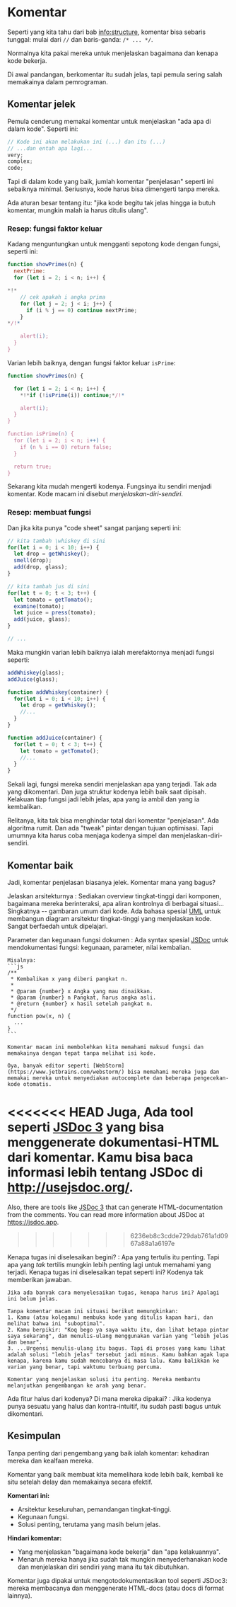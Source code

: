 # Komentar

Seperti yang kita tahu dari bab <info:structure>, komentar bisa sebaris tunggal: mulai dari `//` dan baris-ganda: `/* ... */`.

Normalnya kita pakai mereka untuk menjelaskan bagaimana dan kenapa kode bekerja.

Di awal pandangan, berkomentar itu sudah jelas, tapi pemula sering salah memakainya dalam pemrograman.

## Komentar jelek

Pemula cenderung memakai komentar untuk menjelaskan "ada apa di dalam kode". Seperti ini:

```js
// Kode ini akan melakukan ini (...) dan itu (...)
// ...dan entah apa lagi...
very;
complex;
code;
```

Tapi di dalam kode yang baik, jumlah komentar "penjelasan" seperti ini sebaiknya minimal. Seriusnya, kode harus bisa dimengerti tanpa mereka.

Ada aturan besar tentang itu: "jika kode begitu tak jelas hingga ia butuh komentar, mungkin malah ia harus ditulis ulang".

### Resep: fungsi faktor keluar

Kadang menguntungkan untuk mengganti sepotong kode dengan fungsi, seperti ini:

```js
function showPrimes(n) {
  nextPrime:
  for (let i = 2; i < n; i++) {

*!*
    // cek apakah i angka prima
    for (let j = 2; j < i; j++) {
      if (i % j == 0) continue nextPrime;
    }
*/!*

    alert(i);
  }
}
```

Varian lebih baiknya, dengan fungsi faktor keluar `isPrime`:


```js
function showPrimes(n) {

  for (let i = 2; i < n; i++) {
    *!*if (!isPrime(i)) continue;*/!*

    alert(i);  
  }
}

function isPrime(n) {
  for (let i = 2; i < n; i++) {
    if (n % i == 0) return false;
  }

  return true;
}
```

Sekarang kita mudah mengerti kodenya. Fungsinya itu sendiri menjadi komentar. Kode macam ini disebut *menjelaskan-diri-sendiri*.

### Resep: membuat fungsi

Dan jika kita punya "code sheet" sangat panjang seperti ini:

```js
// kita tambah \whiskey di sini
for(let i = 0; i < 10; i++) {
  let drop = getWhiskey();
  smell(drop);
  add(drop, glass);
}

// kita tambah jus di sini
for(let t = 0; t < 3; t++) {
  let tomato = getTomato();
  examine(tomato);
  let juice = press(tomato);
  add(juice, glass);
}

// ...
```

Maka mungkin varian lebih baiknya ialah merefaktornya menjadi fungsi seperti:

```js
addWhiskey(glass);
addJuice(glass);

function addWhiskey(container) {
  for(let i = 0; i < 10; i++) {
    let drop = getWhiskey();
    //...
  }
}

function addJuice(container) {
  for(let t = 0; t < 3; t++) {
    let tomato = getTomato();
    //...
  }
}
```

Sekali lagi, fungsi mereka sendiri menjelaskan apa yang terjadi. Tak ada yang dikomentari. Dan juga struktur kodenya lebih baik saat dipisah. Kelakuan tiap fungsi jadi lebih jelas, apa yang ia ambil dan yang ia kembalikan.

Relitanya, kita tak bisa menghindar total dari komentar "penjelasan". Ada algoritma rumit. Dan ada "tweak" pintar dengan tujuan optimisasi. Tapi umumnya kita harus coba menjaga kodenya simpel dan menjelaskan-diri-sendiri.

## Komentar baik

Jadi, komentar penjelasan biasanya jelek. Komentar mana yang bagus?

Jelaskan arsitekturnya
: Sediakan overview tingkat-tinggi dari komponen, bagaimana mereka berinteraksi, apa aliran kontrolnya di berbagai situasi... Singkatnya -- gambaran umum dari kode. Ada bahasa spesial [UML](http://wikipedia.org/wiki/Unified_Modeling_Language) untuk membangun diagram arsitektur tingkat-tinggi yang menjelaskan kode. Sangat berfaedah untuk dipelajari.

Parameter dan kegunaan fungsi dokumen
: Ada syntax spesial [JSDoc](http://en.wikipedia.org/wiki/JSDoc) untuk mendokumentasi fungsi: kegunaan, parameter, nilai kembalian.

    Misalnya:
    ```js
    /**
     * Kembalikan x yang diberi pangkat n.
     *
     * @param {number} x Angka yang mau dinaikkan.
     * @param {number} n Pangkat, harus angka asli.
     * @return {number} x hasil setelah pangkat n.
     */
    function pow(x, n) {
      ...
    }
    ```

    Komentar macam ini membolehkan kita memahami maksud fungsi dan memakainya dengan tepat tanpa melihat isi kode.

    Oya, banyak editor seperti [WebStorm](https://www.jetbrains.com/webstorm/) bisa memahami mereka juga dan memakai mereka untuk menyediakan autocomplete dan beberapa pengecekan-kode otomatis.

<<<<<<< HEAD
    Juga, Ada tool seperti [JSDoc 3](https://github.com/jsdoc3/jsdoc) yang bisa menggenerate dokumentasi-HTML dari komentar. Kamu bisa baca informasi lebih tentang JSDoc di <http://usejsdoc.org/>.
=======
Also, there are tools like [JSDoc 3](https://github.com/jsdoc/jsdoc) that can generate HTML-documentation from the comments. You can read more information about JSDoc at <https://jsdoc.app>.
>>>>>>> 6236eb8c3cdde729dab761a1d0967a88a1a6197e

Kenapa tugas ini diselesaikan begini?
: Apa yang tertulis itu penting. Tapi apa yang *tak* tertilis mungkin lebih penting lagi untuk memahami yang terjadi. Kenapa tugas ini diselesaikan tepat seperti ini? Kodenya tak memberikan jawaban.

    Jika ada banyak cara menyelesaikan tugas, kenapa harus ini? Apalagi ini belum jelas.

    Tanpa komentar macam ini situasi berikut memungkinkan:
    1. Kamu (atau kolegamu) membuka kode yang ditulis kapan hari, dan melihat bahwa ini "suboptimal".
    2. Kamu berpikir: "Koq bego ya saya waktu itu, dan lihat betapa pintar saya sekarang", dan menulis-ulang menggunakan varian yang "lebih jelas dan benar".
    3. ...Urgensi menulis-ulang itu bagus. Tapi di proses yang kamu lihat adalah solusi "lebih jelas" tersebut jadi minus. Kamu bahkan agak lupa kenapa, karena kamu sudah mencobanya di masa lalu. Kamu balikkan ke varian yang benar, tapi waktumu terbuang percuma.

    Komentar yang menjelaskan solusi itu penting. Mereka membantu melanjutkan pengembangan ke arah yang benar.

Ada fitur halus dari kodenya? Di mana mereka dipakai?
: Jika kodenya punya sesuatu yang halus dan kontra-intuitif, itu sudah pasti bagus untuk dikomentari.

## Kesimpulan

Tanpa penting dari pengembang yang baik ialah komentar: kehadiran mereka dan kealfaan mereka.

Komentar yang baik membuat kita memelihara kode lebih baik, kembali ke situ setelah delay dan memakainya secara efektif.

**Komentari ini:**

- Arsitektur keseluruhan, pemandangan tingkat-tinggi.
- Kegunaan fungsi.
- Solusi penting, terutama yang masih belum jelas.

**Hindari komentar:**

- Yang menjelaskan "bagaimana kode bekerja" dan "apa kelakuannya".
- Menaruh mereka hanya jika sudah tak mungkin menyederhanakan kode dan menjelaskan diri sendiri yang mana itu tak dibutuhkan.

Komentar juga dipakai untuk mengotodokumentasikan tool seperti JSDoc3: mereka membacanya dan menggenerate HTML-docs (atau docs di format lainnya).
